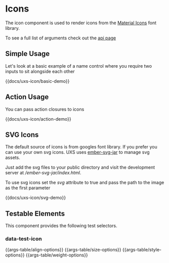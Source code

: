 # Icons

The icon component is used to render icons from the <a href="https://material.io/icons/">Material Icons</a> font library.

To see a full list of arguments check out the [api page](../api/components/uxs-icon)

## Simple Usage

Let's look at a basic example of a name control where you require two inputs to sit alongside each other

{{docs/uxs-icon/basic-demo}}

## Action Usage

You can pass action closures to icons

{{docs/uxs-icon/action-demo}}

## SVG Icons

The default source of icons is from googles font library. If you prefer you can use your own svg icons. UXS uses [ember-svg-jar](https://github.com/ivanvotti/ember-svg-jar) to manage svg assets.

Just add the svg files to your public directory and visit the development server at _/ember-svg-jar/index.html_.

To use svg icons set the _svg_ attribute to true and pass the path to the image as the first parameter

{{docs/uxs-icon/svg-demo}}

## Testable Elements

This component provides the following test selectors.

### data-test-icon

{{args-table/align-options}}
{{args-table/size-options}}
{{args-table/style-options}}
{{args-table/weight-options}}
